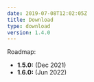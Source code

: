 ```yaml
---
date: 2019-07-08T12:02:05Z
title: Download
type: download
version: 1.4.0
---
```


Roadmap:

* __1.5.0:__ (Dec 2021)
* __1.6.0:__ (Jun 2022)
